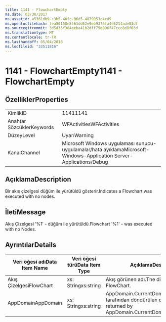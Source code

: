 ```yaml
---
title: 1141 - FlowchartEmpty
ms.date: 03/30/2017
ms.assetid: a5361db9-c3b5-40fc-96d5-4879953c4cd9
ms.openlocfilehash: fea80158e8f61dd62e9eb9376fa4e5214ade03df
ms.sourcegitcommit: 3d5d33f384eeba41b2dff79d096f47ccc8d8f03d
ms.translationtype: MT
ms.contentlocale: tr-TR
ms.lasthandoff: 05/04/2018
ms.locfileid: "33511816"
---
```

# <a name="1141---flowchartempty"></a><span data-ttu-id="bc3d2-102">1141 - FlowchartEmpty</span><span class="sxs-lookup"><span data-stu-id="bc3d2-102">1141 - FlowchartEmpty</span></span>
## <a name="properties"></a><span data-ttu-id="bc3d2-103">Özellikler</span><span class="sxs-lookup"><span data-stu-id="bc3d2-103">Properties</span></span>  
  
|||  
|-|-|  
|<span data-ttu-id="bc3d2-104">Kimlik</span><span class="sxs-lookup"><span data-stu-id="bc3d2-104">ID</span></span>|<span data-ttu-id="bc3d2-105">1141</span><span class="sxs-lookup"><span data-stu-id="bc3d2-105">1141</span></span>|  
|<span data-ttu-id="bc3d2-106">Anahtar Sözcükler</span><span class="sxs-lookup"><span data-stu-id="bc3d2-106">Keywords</span></span>|<span data-ttu-id="bc3d2-107">WFActivities</span><span class="sxs-lookup"><span data-stu-id="bc3d2-107">WFActivities</span></span>|  
|<span data-ttu-id="bc3d2-108">Düzey</span><span class="sxs-lookup"><span data-stu-id="bc3d2-108">Level</span></span>|<span data-ttu-id="bc3d2-109">Uyarı</span><span class="sxs-lookup"><span data-stu-id="bc3d2-109">Warning</span></span>|  
|<span data-ttu-id="bc3d2-110">Kanal</span><span class="sxs-lookup"><span data-stu-id="bc3d2-110">Channel</span></span>|<span data-ttu-id="bc3d2-111">Microsoft Windows uygulaması sunucu-uygulamalar/hata ayıklama</span><span class="sxs-lookup"><span data-stu-id="bc3d2-111">Microsoft-Windows-Application Server-Applications/Debug</span></span>|  
  
## <a name="description"></a><span data-ttu-id="bc3d2-112">Açıklama</span><span class="sxs-lookup"><span data-stu-id="bc3d2-112">Description</span></span>  
 <span data-ttu-id="bc3d2-113">Bir akış çizelgesi düğüm ile yürütüldü gösterir.</span><span class="sxs-lookup"><span data-stu-id="bc3d2-113">Indicates a Flowchart was executed with no nodes.</span></span>  
  
## <a name="message"></a><span data-ttu-id="bc3d2-114">İleti</span><span class="sxs-lookup"><span data-stu-id="bc3d2-114">Message</span></span>  
 <span data-ttu-id="bc3d2-115">Akış Çizelgesi '%1' - düğüm ile yürütüldü.</span><span class="sxs-lookup"><span data-stu-id="bc3d2-115">Flowchart '%1' - was executed with no Nodes.</span></span>  
  
## <a name="details"></a><span data-ttu-id="bc3d2-116">Ayrıntılar</span><span class="sxs-lookup"><span data-stu-id="bc3d2-116">Details</span></span>  
  
|<span data-ttu-id="bc3d2-117">Veri öğesi adı</span><span class="sxs-lookup"><span data-stu-id="bc3d2-117">Data Item Name</span></span>|<span data-ttu-id="bc3d2-118">Veri öğesi türü</span><span class="sxs-lookup"><span data-stu-id="bc3d2-118">Data Item Type</span></span>|<span data-ttu-id="bc3d2-119">Açıklama</span><span class="sxs-lookup"><span data-stu-id="bc3d2-119">Description</span></span>|  
|--------------------|--------------------|-----------------|  
|<span data-ttu-id="bc3d2-120">Akış Çizelgesi</span><span class="sxs-lookup"><span data-stu-id="bc3d2-120">FlowChart</span></span>|<span data-ttu-id="bc3d2-121">xs: String</span><span class="sxs-lookup"><span data-stu-id="bc3d2-121">xs:string</span></span>|<span data-ttu-id="bc3d2-122">Akış görünen adı.</span><span class="sxs-lookup"><span data-stu-id="bc3d2-122">The display name of the FlowChart.</span></span>|  
|<span data-ttu-id="bc3d2-123">AppDomain</span><span class="sxs-lookup"><span data-stu-id="bc3d2-123">AppDomain</span></span>|<span data-ttu-id="bc3d2-124">xs: String</span><span class="sxs-lookup"><span data-stu-id="bc3d2-124">xs:string</span></span>|<span data-ttu-id="bc3d2-125">AppDomain.CurrentDomain.FriendlyName tarafından döndürülen dize.</span><span class="sxs-lookup"><span data-stu-id="bc3d2-125">The string returned by AppDomain.CurrentDomain.FriendlyName.</span></span>|
